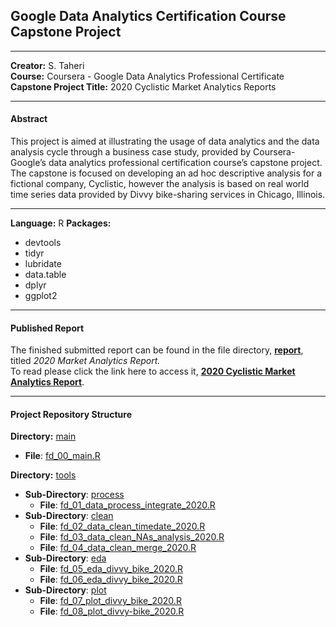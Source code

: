 ##  **Google Data Analytics Certification Course Capstone Project**

------------

**Creator:** S. Taheri <br/>
**Course:** Coursera - Google Data Analytics Professional Certificate <br/>
**Capstone Project Title:** 2020 Cyclistic Market Analytics Reports <br/>

------------

#### Abstract
This project is aimed at illustrating the usage of data analytics and the data analysis cycle through a business case study, provided by Coursera-Google’s data analytics professional certification course’s capstone project. The capstone is focused on developing an ad hoc descriptive analysis for a fictional company, Cyclistic, however the analysis is based on real world time series data provided by Divvy bike-sharing services in Chicago, Illinois.

------------
**Language:** R
**Packages:**
- devtools
- tidyr
- lubridate
- data.table
- dplyr
- ggplot2

------------

#### Published Report
The finished submitted report can be found in the file directory, [**report**](https://github.com/IncompleteCircle/Cyclistic/tree/main/report), titled *2020 Market Analytics Report.* <br/>
To read please click the link here to access it, [**2020 Cyclistic Market Analytics Report**](https://github.com/IncompleteCircle/Cyclistic/blob/main/report/Case%20Study%20Cyclists%20Marketing%20Analytics%20Report.pdf).

------------
#### Project Repository Structure

**Directory:** [main](https://github.com/IncompleteCircle/Cyclistic/tree/main/main)
- **File**: [fd_00_main.R](https://github.com/IncompleteCircle/Cyclistic/blob/main/main/fd_00_main.R)

**Directory:** [tools](https://github.com/IncompleteCircle/Cyclistic/tree/main/tools)
- **Sub-Directory**: [process](https://github.com/IncompleteCircle/Cyclistic/tree/main/tools/process)
	- **File**: [fd_01_data_process_integrate_2020.R](https://github.com/IncompleteCircle/Cyclistic/blob/main/tools/process/fd_01_data_process_integrate_2020.R)
- **Sub-Directory**: [clean](https://github.com/IncompleteCircle/Cyclistic/tree/main/tools/clean)
	- **File**: [fd_02_data_clean_timedate_2020.R](https://github.com/IncompleteCircle/Cyclistic/blob/main/tools/clean/fd_02_data_clean_timedate_2020.R)
	- **File**: [fd_03_data_clean_NAs_analysis_2020.R](https://github.com/IncompleteCircle/Cyclistic/blob/main/tools/clean/fd_03_data_clean_NAs_analysis_2020.R)
	- **File**: [fd_04_data_clean_merge_2020.R](https://github.com/IncompleteCircle/Cyclistic/blob/main/tools/clean/fd_04_data_clean_merge_2020.R)
- **Sub-Directory**: [eda](https://github.com/IncompleteCircle/Cyclistic/tree/main/tools/eda)
	- **File**: [fd_05_eda_divvy_bike_2020.R](https://github.com/IncompleteCircle/Cyclistic/blob/main/tools/eda/fd_05_eda_divvy_bike_2020.R)
	- **File**: [fd_06_eda_divvy_bike_2020.R](https://github.com/IncompleteCircle/Cyclistic/blob/main/tools/eda/fd_06_eda_divvy_bike_2020.R)
- **Sub-Directory**: [plot](https://github.com/IncompleteCircle/Cyclistic/tree/main/tools/plot)
	- **File**: [fd_07_plot_divvy_bike_2020.R](https://github.com/IncompleteCircle/Cyclistic/blob/main/tools/plot/fd_07_plot_divvy_bike_2020.R)
	- **File**: [fd_08_plot_divvy-bike_2020.R](https://github.com/IncompleteCircle/Cyclistic/blob/main/tools/plot/fd_08_plot_divvy_bike_2020.R)

